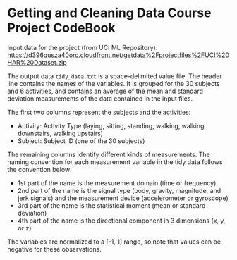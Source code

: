 Getting and Cleaning Data Course Project CodeBook
=================================================

Input data for the project (from UCI ML Repository):
https://d396qusza40orc.cloudfront.net/getdata%2Fprojectfiles%2FUCI%20HAR%20Dataset.zip

The output data `tidy_data.txt` is a space-delimited value file. The header line contains the names of the variables. It is grouped for the 30 subjects and 6 activities, and contains an average of the mean and standard deviation measurements of the data contained in the input files.

The first two columns represent the subjects and the activities: 
* Activity: Activity Type (laying, sitting, standing, walking, walking downstairs, walking upstairs)
* Subject:  Subject ID (one of the 30 subjects)

The remaining columns identify different kinds of measurements. The naming convention for each measurement variable in the tidy data follows the convention below:
* 1st part of the name is the measurement domain (time or frequency)
* 2nd part of the name is the signal type (body, gravity, magnitude, and jerk signals) and the measurement device (accelerometer or gyroscope)
* 3rd part of the name is the statistical moment (mean or standard deviation)
* 4th part of the name is the directional component in 3 dimensions (x, y, or z)
 
The variables are normalized to a [-1, 1] range, so note that values can be negative for these observations.
